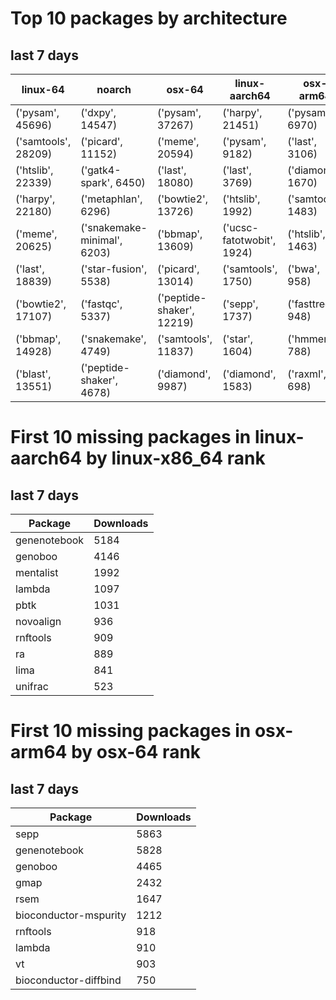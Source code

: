 # Top 10 packages by architecture
## last 7 days
|linux-64 | noarch | osx-64 | linux-aarch64 | osx-arm64 | 
|-|-|-|-|-|
|('pysam', 45696) |('dxpy', 14547) |('pysam', 37267) |('harpy', 21451) |('pysam', 6970) |
|('samtools', 28209) |('picard', 11152) |('meme', 20594) |('pysam', 9182) |('last', 3106) |
|('htslib', 22339) |('gatk4-spark', 6450) |('last', 18080) |('last', 3769) |('diamond', 1670) |
|('harpy', 22180) |('metaphlan', 6296) |('bowtie2', 13726) |('htslib', 1992) |('samtools', 1483) |
|('meme', 20625) |('snakemake-minimal', 6203) |('bbmap', 13609) |('ucsc-fatotwobit', 1924) |('htslib', 1463) |
|('last', 18839) |('star-fusion', 5538) |('picard', 13014) |('samtools', 1750) |('bwa', 958) |
|('bowtie2', 17107) |('fastqc', 5337) |('peptide-shaker', 12219) |('sepp', 1737) |('fasttree', 948) |
|('bbmap', 14928) |('snakemake', 4749) |('samtools', 11837) |('star', 1604) |('hmmer', 788) |
|('blast', 13551) |('peptide-shaker', 4678) |('diamond', 9987) |('diamond', 1583) |('raxml', 698) |
# First 10 missing packages in linux-aarch64 by linux-x86_64 rank
## last 7 days

| Package | Downloads |
| - | - |
| genenotebook | 5184 | 
| genoboo | 4146 | 
| mentalist | 1992 | 
| lambda | 1097 | 
| pbtk | 1031 | 
| novoalign | 936 | 
| rnftools | 909 | 
| ra | 889 | 
| lima | 841 | 
| unifrac | 523 | 
# First 10 missing packages in osx-arm64 by osx-64 rank
## last 7 days

| Package | Downloads |
| - | - |
| sepp | 5863 | 
| genenotebook | 5828 | 
| genoboo | 4465 | 
| gmap | 2432 | 
| rsem | 1647 | 
| bioconductor-mspurity | 1212 | 
| rnftools | 918 | 
| lambda | 910 | 
| vt | 903 | 
| bioconductor-diffbind | 750 | 
